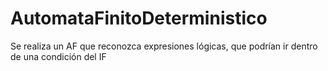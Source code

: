 # AutomataFinitoDeterministico
Se realiza un AF que reconozca expresiones lógicas, que podrían ir dentro de una condición del IF

